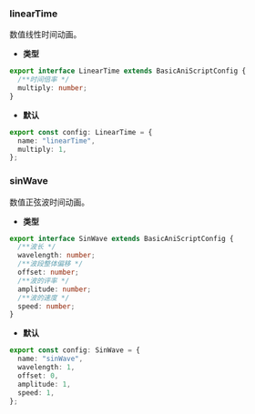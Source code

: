 ### linearTime

数值线性时间动画。

- **类型**

```ts
export interface LinearTime extends BasicAniScriptConfig {
  /**时间倍率 */
  multiply: number;
}
```

- **默认**

```ts
export const config: LinearTime = {
  name: "linearTime",
  multiply: 1,
};
```

### sinWave

数值正弦波时间动画。

- **类型**

```ts
export interface SinWave extends BasicAniScriptConfig {
  /**波长 */
  wavelength: number;
  /**波段整体偏移 */
  offset: number;
  /**波的评率 */
  amplitude: number;
  /**波的速度 */
  speed: number;
}
```

- **默认**

```ts
export const config: SinWave = {
  name: "sinWave",
  wavelength: 1,
  offset: 0,
  amplitude: 1,
  speed: 1,
};
```
